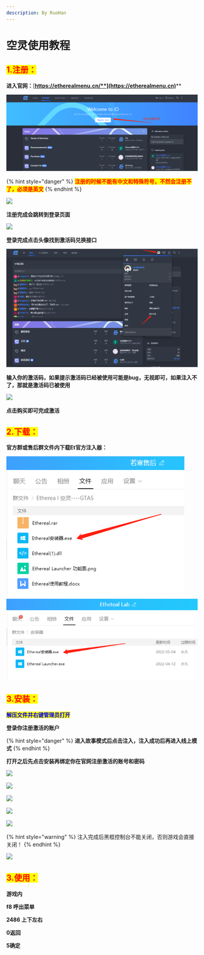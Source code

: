 ```yaml
---
description: By RuoHan
---
```


# 空灵使用教程

## <mark style="color:red;">1.注册：</mark>

**进入官网：**[**https://etherealmenu.cn/**](https://etherealmenu.cn)****

![](<../../.gitbook/assets/image (278).png>)

{% hint style="danger" %}
<mark style="color:red;">**注册的时候不能有中文和特殊符号，不然会注册不了，必须是英文**</mark>
{% endhint %}

![](../../.gitbook/assets/62@4H5\~0@FJLP%\`A1FQQ]MB.jpg)

**注册完成会跳转到登录页面**

![](../../.gitbook/assets/\_{\_YCH97EBH38OWI{TO\[3PX.jpg)

**登录完成点击头像找到激活码兑换接口**

![](<../../.gitbook/assets/image (349).png>)

**输入你的激活码，如果提示激活码已经被使用可能是bug，无视即可，如果注入不了，那就是激活码已被使用**

![](../../.gitbook/assets/9\(MV70JB9\(1DOI]BU3@G%SI.jpg)

**点击购买即可完成激活**

## <mark style="color:red;">2.下载：</mark>

**官方群或售后群文件内下载Et官方注入器：**

![](<../../.gitbook/assets/image (295).png>) ![](<../../.gitbook/assets/image (392).png>)

## <mark style="color:red;">**3.安装：**</mark>

<mark style="color:blue;">**解压文件并右键管理员打开**</mark>

**登录你注册激活的账户**

{% hint style="danger" %}
**进入故事模式后点击注入，注入成功后再进入线上模式**
{% endhint %}

**打开之后先点击安装再绑定你在官网注册激活的账号和密码**

![](../../.gitbook/assets/2022-04-29\_113516.png)

![](../../.gitbook/assets/2022-04-29\_113940.png)

![](../../.gitbook/assets/2022-04-29\_113917.png)

![](../../.gitbook/assets/4FUZNMGG]F35G0GZ{}\(CA9D.jpg)

![](../../.gitbook/assets/P17TP}3MS2$T$7RP{ROR@\`J.jpg)

{% hint style="warning" %}
注入完成后黑框控制台不能关闭，否则游戏会直接关闭！
{% endhint %}

![](../../.gitbook/assets/W3P3YDVUTC9{@ER%Y\_N3$9R.jpg)

## <mark style="color:red;">3.使用：</mark>

**游戏内**

**f8 呼出菜单**

**2486 上下左右**&#x20;

**0返回**

**5确定**
